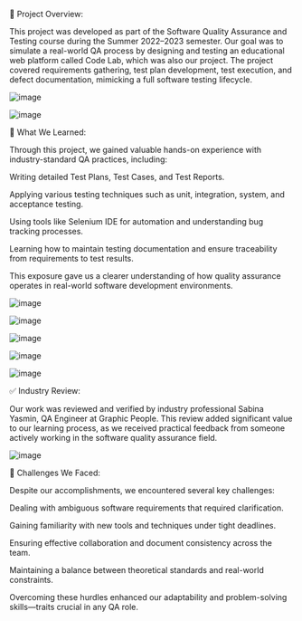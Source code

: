 📌 Project Overview: 

This project was developed as part of the Software Quality Assurance and Testing course during the Summer 2022–2023 semester. Our goal was to simulate a real-world QA process by designing and testing an educational web platform called Code Lab, which was also our project. The project covered requirements gathering, test plan development, test execution, and defect documentation, mimicking a full software testing lifecycle.

![image](https://github.com/user-attachments/assets/16461622-02c4-415c-8d06-9e381508d90d)

![image](https://github.com/user-attachments/assets/d0d213cf-b1d9-4ca8-89e5-2071a0baa263)



🧠 What We Learned:

Through this project, we gained valuable hands-on experience with industry-standard QA practices, including:

Writing detailed Test Plans, Test Cases, and Test Reports.

Applying various testing techniques such as unit, integration, system, and acceptance testing.

Using tools like Selenium IDE for automation and understanding bug tracking processes.

Learning how to maintain testing documentation and ensure traceability from requirements to test results.

This exposure gave us a clearer understanding of how quality assurance operates in real-world software development environments.


![image](https://github.com/user-attachments/assets/f01c19a0-81d7-4aa1-91a5-edacc69bcabb)


![image](https://github.com/user-attachments/assets/02bd813f-9165-462a-a3e7-28af540b9dfa)


![image](https://github.com/user-attachments/assets/f43e526d-6d49-473e-b4aa-79b1c4daa50a)


![image](https://github.com/user-attachments/assets/80e0aa4f-10a4-4f51-9aaf-7a48c6980232)


![image](https://github.com/user-attachments/assets/4dc6f99e-6615-4967-91ce-61e13c0f41cf)







✅ Industry Review:

Our work was reviewed and verified by industry professional Sabina Yasmin, QA Engineer at Graphic People.
This review added significant value to our learning process, as we received practical feedback from someone actively working in the software quality assurance field.


![image](https://github.com/user-attachments/assets/dc9869a7-99fa-4a82-a617-764d7bf2f419)




🚧 Challenges We Faced:

Despite our accomplishments, we encountered several key challenges:

Dealing with ambiguous software requirements that required clarification.

Gaining familiarity with new tools and techniques under tight deadlines.

Ensuring effective collaboration and document consistency across the team.

Maintaining a balance between theoretical standards and real-world constraints.

Overcoming these hurdles enhanced our adaptability and problem-solving skills—traits crucial in any QA role.
